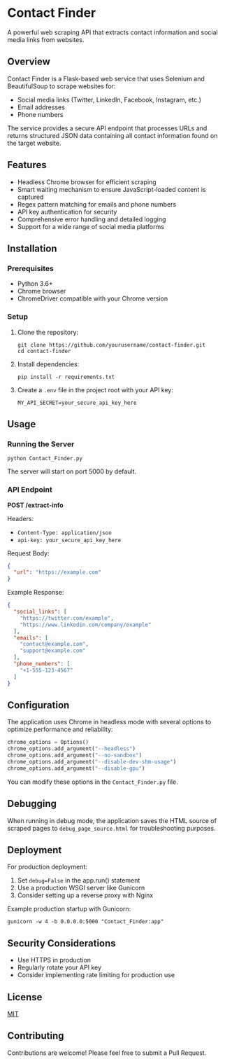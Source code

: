 # Contact Finder

A powerful web scraping API that extracts contact information and social media links from websites.

## Overview

Contact Finder is a Flask-based web service that uses Selenium and BeautifulSoup to scrape websites for:

- Social media links (Twitter, LinkedIn, Facebook, Instagram, etc.)
- Email addresses
- Phone numbers

The service provides a secure API endpoint that processes URLs and returns structured JSON data containing all contact information found on the target website.

## Features

- Headless Chrome browser for efficient scraping
- Smart waiting mechanism to ensure JavaScript-loaded content is captured
- Regex pattern matching for emails and phone numbers
- API key authentication for security
- Comprehensive error handling and detailed logging
- Support for a wide range of social media platforms

## Installation

### Prerequisites

- Python 3.6+
- Chrome browser
- ChromeDriver compatible with your Chrome version

### Setup

1. Clone the repository:
   ```
   git clone https://github.com/yourusername/contact-finder.git
   cd contact-finder
   ```

2. Install dependencies:
   ```
   pip install -r requirements.txt
   ```

3. Create a `.env` file in the project root with your API key:
   ```
   MY_API_SECRET=your_secure_api_key_here
   ```

## Usage

### Running the Server

```
python Contact_Finder.py
```

The server will start on port 5000 by default.

### API Endpoint

**POST /extract-info**

Headers:
- `Content-Type: application/json`
- `api-key: your_secure_api_key_here`

Request Body:
```json
{
  "url": "https://example.com"
}
```

Example Response:
```json
{
  "social_links": [
    "https://twitter.com/example",
    "https://www.linkedin.com/company/example"
  ],
  "emails": [
    "contact@example.com",
    "support@example.com"
  ],
  "phone_numbers": [
    "+1-555-123-4567"
  ]
}
```

## Configuration

The application uses Chrome in headless mode with several options to optimize performance and reliability:

```python
chrome_options = Options()
chrome_options.add_argument("--headless")
chrome_options.add_argument("--no-sandbox")
chrome_options.add_argument("--disable-dev-shm-usage")
chrome_options.add_argument("--disable-gpu")
```

You can modify these options in the `Contact_Finder.py` file.

## Debugging

When running in debug mode, the application saves the HTML source of scraped pages to `debug_page_source.html` for troubleshooting purposes.

## Deployment

For production deployment:

1. Set `debug=False` in the app.run() statement
2. Use a production WSGI server like Gunicorn
3. Consider setting up a reverse proxy with Nginx

Example production startup with Gunicorn:
```
gunicorn -w 4 -b 0.0.0.0:5000 "Contact_Finder:app"
```

## Security Considerations

- Use HTTPS in production
- Regularly rotate your API key
- Consider implementing rate limiting for production use

## License

[MIT](LICENSE)

## Contributing

Contributions are welcome! Please feel free to submit a Pull Request. 